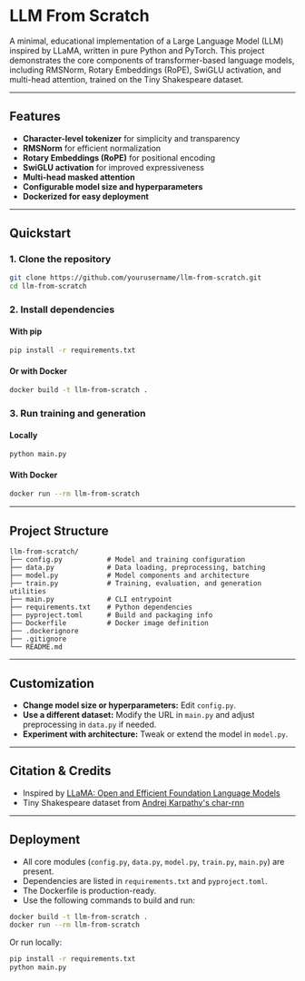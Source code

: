 # LLM From Scratch

A minimal, educational implementation of a Large Language Model (LLM) inspired by LLaMA, written in pure Python and PyTorch. This project demonstrates the core components of transformer-based language models, including RMSNorm, Rotary Embeddings (RoPE), SwiGLU activation, and multi-head attention, trained on the Tiny Shakespeare dataset.

---

## Features

- **Character-level tokenizer** for simplicity and transparency
- **RMSNorm** for efficient normalization
- **Rotary Embeddings (RoPE)** for positional encoding
- **SwiGLU activation** for improved expressiveness
- **Multi-head masked attention**
- **Configurable model size and hyperparameters**
- **Dockerized for easy deployment**

---

## Quickstart

### 1. Clone the repository

```bash
git clone https://github.com/yourusername/llm-from-scratch.git
cd llm-from-scratch
```

### 2. Install dependencies

#### With pip

```bash
pip install -r requirements.txt
```

#### Or with Docker

```bash
docker build -t llm-from-scratch .
```

### 3. Run training and generation

#### Locally

```bash
python main.py
```

#### With Docker

```bash
docker run --rm llm-from-scratch
```

---

## Project Structure

```
llm-from-scratch/
├── config.py           # Model and training configuration
├── data.py             # Data loading, preprocessing, batching
├── model.py            # Model components and architecture
├── train.py            # Training, evaluation, and generation utilities
├── main.py             # CLI entrypoint
├── requirements.txt    # Python dependencies
├── pyproject.toml      # Build and packaging info
├── Dockerfile          # Docker image definition
├── .dockerignore
├── .gitignore
└── README.md
```

---

## Customization

- **Change model size or hyperparameters:** Edit `config.py`.
- **Use a different dataset:** Modify the URL in `main.py` and adjust preprocessing in `data.py` if needed.
- **Experiment with architecture:** Tweak or extend the model in `model.py`.

---

## Citation & Credits

- Inspired by [LLaMA: Open and Efficient Foundation Language Models](https://arxiv.org/abs/2302.13971)
- Tiny Shakespeare dataset from [Andrej Karpathy's char-rnn](https://github.com/karpathy/char-rnn)

---

## Deployment

- All core modules (`config.py`, `data.py`, `model.py`, `train.py`, `main.py`) are present.
- Dependencies are listed in `requirements.txt` and `pyproject.toml`.
- The Dockerfile is production-ready.
- Use the following commands to build and run:

```bash
docker build -t llm-from-scratch .
docker run --rm llm-from-scratch
```

Or run locally:

```bash
pip install -r requirements.txt
python main.py
```
